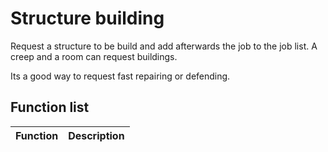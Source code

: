 # Structure building

Request a structure to be build and add afterwards the job to the job list. A creep and a room can request buildings.

Its a good way to request fast repairing or defending.

## Function list

| Function      | Description                |
|---------------|:--------------------------:|
